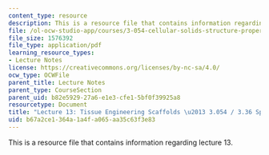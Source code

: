 ```yaml
---
content_type: resource
description: This is a resource file that contains information regarding lecture 13.
file: /ol-ocw-studio-app/courses/3-054-cellular-solids-structure-properties-and-applications-spring-2015/b67a2ce1364a1a4fa065aa35c63f3e83_MIT3_054S15_L13_tiss_trans.pdf
file_size: 1576392
file_type: application/pdf
learning_resource_types:
- Lecture Notes
license: https://creativecommons.org/licenses/by-nc-sa/4.0/
ocw_type: OCWFile
parent_title: Lecture Notes
parent_type: CourseSection
parent_uid: b82e5929-27a6-e1e3-cfe1-5bf0f39925a8
resourcetype: Document
title: "Lecture 13: Tissue Engineering Scaffolds \u2013 3.054 / 3.36 Spring 2015"
uid: b67a2ce1-364a-1a4f-a065-aa35c63f3e83
---
```

This is a resource file that contains information regarding lecture 13.